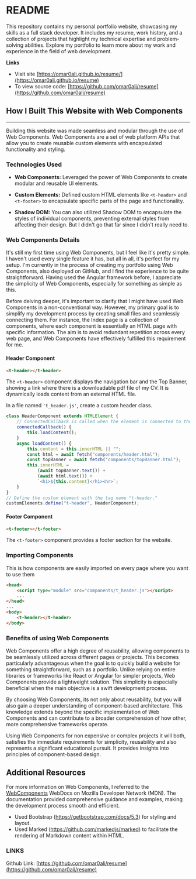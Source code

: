 # README

This repository contains my personal portfolio website, showcasing my skills as a full stack developer. It includes my resume, work history, and a collection of projects that highlight my technical expertise and problem-solving abilities. Explore my portfolio to learn more about my work and experience in the field of web development.

**Links**

-   Visit site [https://omar0ali.github.io/resume/](https://omar0ali.github.io/resume)
-   To view source code: [https://github.com/omar0ali/resume](https://github.com/omar0ali/resume)

## How I Built This Website with Web Components

---

Building this website was made seamless and modular through the use of Web Components. Web Components are a set of web platform APIs that allow you to create reusable custom elements with encapsulated functionality and styling.

### Technologies Used

-   **Web Components:** Leveraged the power of Web Components to create modular and reusable UI elements.

-   **Custom Elements:** Defined custom HTML elements like `<t-header>` and `<t-footer>` to encapsulate specific parts of the page and functionality.

-   **Shadow DOM:** You can also utilized Shadow DOM to encapsulate the styles of individual components, preventing external styles from affecting their design. But I didn't go that far since I didn't really need to.

### Web Components Details

It's still my first time using Web Components, but I feel like it's pretty simple. I haven't used every single feature it has, but all in all, it's perfect for my setup. I'm currently in the process of creating my portfolio using Web Components, also deployed on GitHub, and I find the experience to be quite straightforward. Having used the Angular framework before, I appreciate the simplicity of Web Components, especially for something as simple as this.

Before delving deeper, it's important to clarify that I might have used Web Components in a non-conventional way. However, my primary goal is to simplify my development process by creating small files and seamlessly connecting them. For instance, the Index page is a collection of components, where each component is essentially an HTML page with specific information. The aim is to avoid redundant repetition across every web page, and Web Components have effectively fulfilled this requirement for me.

#### Header Component

```html
<t-header></t-header>
```

The `<t-header>` component displays the navigation bar and the Top Banner, showing a link where there is a downloadable pdf file of my CV. It is dynamically loads content from an external HTML file.

In a file named `'t_header.js'`, create a custom header class.

```js
class HeaderComponent extends HTMLElement {
	// ConnectedCallback is called when the element is connected to the DOM.
	connectedCallback() {
		this.loadContent();
	}
	async loadContent() {
		this.content = this.innerHTML || "";
		const html = await fetch("components/header.html");
		const topBanner = await fetch("components/topBanner.html");
		this.innerHTML =
			(await topBanner.text()) +
			(await html.text()) +
			`<h1>${this.content}</h1><hr>`;
	}
}
// Define the custom element with the tag name "t-header."
customElements.define("t-header", HeaderComponent);
```

#### Footer Component

```html
<t-footer></t-footer>
```

The `<t-footer>` component provides a footer section for the website.

### Importing Components
This is how components are easily imported on every page where you want to use them

```html
<head>
	<script type="module" src="components/t_header.js"></script>
	...
</head>
...
<body>
	<t-header></t-header>
</body>
```

### Benefits of using Web Components

Web Components offer a high degree of reusability, allowing components to be seamlessly utilized across different pages or projects. This becomes particularly advantageous when the goal is to quickly build a website for something straightforward, such as a portfolio. Unlike relying on entire libraries or frameworks like React or Angular for simpler projects, Web Components provide a lightweight solution. This simplicity is especially beneficial when the main objective is a swift development process.

By choosing Web Components, its not only about reusability, but you will also gain a deeper understanding of component-based architecture. This knowledge extends beyond the specific implementation of Web Components and can contribute to a broader comprehension of how other, more comprehensive frameworks operate.

Using Web Components for non expensive or complex projects it will both, satisfies the immediate requirements for simplicity, reusability and also represents a significant educational pursuit. It provides insights into principles of component-based design.

## Additional Resources

For more information on Web Components, I referred to the [WebComponents](https://developer.mozilla.org/en-US/docs/Web/API/Web_components) WebDocs on Mozilla Developer Network (MDN). The documentation provided comprehensive guidance and examples, making the development process smooth and efficient.


- Used Bootstrap (https://getbootstrap.com/docs/5.3) for styling and layout.
- Used Marked (https://github.com/markedjs/marked) to facilitate the rendering of Markdown content within HTML.


### LINKS
Github Link: [https://github.com/omar0ali/resume](https://github.com/omar0ali/resume)